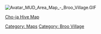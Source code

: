 ![](Avatar_MUD_Area_Map_-_Broo_Village.GIF "Avatar_MUD_Area_Map_-_Broo_Village.GIF")

[Cho-ja Hive Map](Cho-ja_Hive_Map "wikilink")  

[Category: Maps](Category:_Maps "wikilink") [Category: Broo
Village](Category:_Broo_Village "wikilink")
